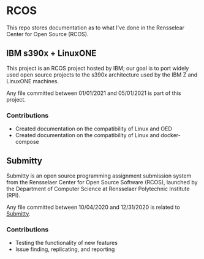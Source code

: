 # RCOS #
This repo stores documentation as to what I've done in the Rensselear Center for Open Source (RCOS).

## IBM s390x + LinuxONE ##
This project is an RCOS project hosted by IBM; our goal is to port widely used open source projects to
the s390x architecture used by the IBM Z and LinuxONE machines.

Any file committed between 01/01/2021 and 05/01/2021 is part of this project.

### Contributions ###

- Created documentation on the compatibility of Linux and OED
- Created documentation on the compatibility of Linux and docker-compose

## Submitty ##
Submitty is an open source programming assignment submission system from the Rensselaer Center for
Open Source Software (RCOS), launched by the Department of Computer Science at Rensselaer Polytechnic
Institute (RPI).

Any file committed between 10/04/2020 and 12/31/2020 is related to [Submitty](https://github.com/Submitty/Submitty).


### Contributions ###

- Testing the functionality of new features
- Issue finding, replicating, and reporting
